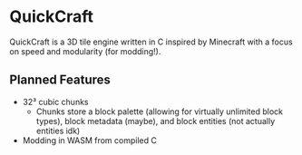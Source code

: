 # QuickCraft
QuickCraft is a 3D tile engine written in C inspired by Minecraft with a focus on speed and modularity (for modding!).

## Planned Features
- 32³ cubic chunks
  - Chunks store a block palette (allowing for virtually unlimited block types), block metadata (maybe), and block entities (not actually entities idk)
- Modding in WASM from compiled C
